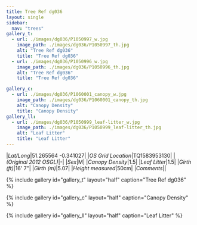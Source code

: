 ```yaml
---
title: Tree Ref dg036
layout: single
sidebar:
  nav: "trees"
gallery_t: 
  - url: ./images/dg036/P1050997_w.jpg
    image_path: ./images/dg036/P1050997_th.jpg
    alt: "Tree Ref dg036"
    title: "Tree Ref dg036"
  - url: ./images/dg036/P1050996_w.jpg
    image_path: ./images/dg036/P1050996_th.jpg
    alt: "Tree Ref dg036"
    title: "Tree Ref dg036"

gallery_c:
  - url: ./images/dg036/P1060001_canopy_w.jpg
    image_path: ./images/dg036/P1060001_canopy_th.jpg
    alt: "Canopy Density"
    title: "Canopy Density"
gallery_ll:
  - url: ./images/dg036/P1050999_leaf-litter_w.jpg
    image_path: ./images/dg036/P1050999_leaf-litter_th.jpg
    alt: "Leaf Litter"
    title: "Leaf Litter"
---
```


|*Lat/Long*|51.265564 -0.341027|
|*OS Grid Location*|TQ1583953130|
|*(Original 2012 OSGL)*|-|
|*Sex*|M|
|*Canopy Density*|1.5|
|*Leaf Litter*|1.5|
|*Girth (ft)*|16' 7"|
|*Girth (m)*|5.07|
|*Height measured*|50cm|
|*Comments*||

{% include gallery id="gallery_t" layout="half" caption="Tree Ref dg036" %}

{% include gallery id="gallery_c" layout="half" caption="Canopy Density" %}

{% include gallery id="gallery_ll" layout="half" caption="Leaf Litter" %}

